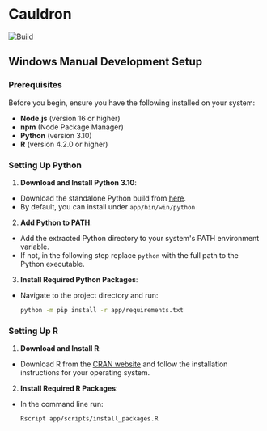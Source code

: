# Cauldron

[![Build](https://github.com/noatgnu/cauldron/actions/workflows/ci-build-check.yml/badge.svg)](https://github.com/noatgnu/cauldron/actions/workflows/ci-build-check.yml)

## Windows Manual Development Setup

### Prerequisites

Before you begin, ensure you have the following installed on your system:

- **Node.js** (version 16 or higher)
- **npm** (Node Package Manager)
- **Python** (version 3.10)
- **R** (version 4.2.0 or higher)

### Setting Up Python

1. **Download and Install Python 3.10**:
  - Download the standalone Python build from [here](https://github.com/indygreg/python-build-standalone/releases/download/20240107/cpython-3.10.13+20240107-x86_64-pc-windows-msvc-shared-install_only.tar.gz).
  - By default, you can install under `app/bin/win/python`

2. **Add Python to PATH**:
  - Add the extracted Python directory to your system's PATH environment variable.
  - If not, in the following step replace `python` with the full path to the Python executable.

3. **Install Required Python Packages**:
  - Navigate to the project directory and run:
    ```sh
    python -m pip install -r app/requirements.txt
    ```

### Setting Up R

1. **Download and Install R**:
  - Download R from the [CRAN website](https://cran.r-project.org/mirrors.html) and follow the installation instructions for your operating system.

2. **Install Required R Packages**:
  - In the command line run:
    ```sh
    Rscript app/scripts/install_packages.R
    ```
